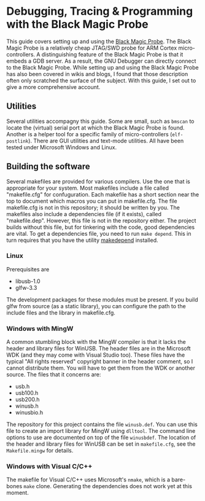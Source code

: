 # Debugging, Tracing & Programming with the Black Magic Probe
This guide covers setting up and using the [Black Magic Probe](https://github.com/blacksphere/blackmagic). The Black Magic Probe is a relatively cheap JTAG/SWD probe for ARM Cortex micro-controllers. A distinguishing feature of the Black Magic Probe is that it embeds a GDB server. As a result, the GNU Debugger can directly connect to the Black Magic Probe.
While setting up and using the Black Magic Probe has also been covered in wikis and blogs, I found that those description often only scratched the surface of the subject. With this guide, I set out to give a more comprehensive account.
## Utilities
Several utilities accompagny this guide. Some are small, such as `bmscan` to locate the (virtual) serial port at which the Black Magic Probe is found. Another is a helper tool for a specific family of micro-controllers (`elf-postlink`). There are GUI utilities and text-mode utilities. All have been tested under Microsoft Windows and Linux.
## Building the software
Several makefiles are provided for various compilers. Use the one that is appropriate for your system.
Most makefiles include a file called "makefile.cfg" for confuguration. Each makefile has a short section near the top to document which macros you can put in makefile.cfg. The file makefile.cfg is not in this repository; it should be written by you.
The makefiles also include a dependencies file (if it exists), called "makefile.dep". However, this file is not in the repository either. The project builds without this file, but for tinkering with the code, good dependencies are vital. To get a dependencies file, you need to run `make depend`. This in turn requires that you have the utility [makedepend](https://github.com/compuphase/makedepend) installed.
### Linux
Prerequisites are
* libusb-1.0
* glfw-3.3

The development packages for these modules must be present. If you build glfw from source (as a static library), you can configure the path to the include files and the library in makefile.cfg.
### Windows with MingW
A common stumbling block with the MingW compiler is that it lacks the header and library files for WinUSB. The header files are in the Microsoft WDK (and they may come with Visual Studio too). These files have the typical "All rights reserved" copyright banner in the header comment, so I cannot distribute them. You will have to get them from the WDK or another source.
The files that it concerns are:
* usb.h
* usb100.h
* usb200.h
* winusb.h
* winusbio.h

The repository for this project contains the file `winusb.def`. You can use this file to create an import library for MingW using `dlltool`. The command line options to use are documented on top of the file `winusbdef`.
The location of the header and library files for WinUSB can be set in `makefile.cfg`, see the `Makefile.mingw` for details.
### Windows with Visual C/C++
The makefile for Visual C/C++ uses Microsoft's `nmake`, which is a bare-bones `make` clone. Generating the dependencies does not work yet at this moment.

